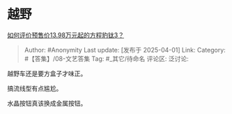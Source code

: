 # 越野
[如何评价预售价13.98万元起的方程豹钛3？](https://www.zhihu.com/question/1890132206229374845/answer/1890176265392214248)

> Author: #Anonymity
> Last update: [发布于 2025-04-01]
> Link:
> Category: #【答集】/08-文艺答集 
> Tag: #_其它/待命名 
> 评论区:
> 泛讨论:

越野车还是要方盒子才味正。

搞流线型有点尴尬。

水晶按钮真该换成金属按钮。
